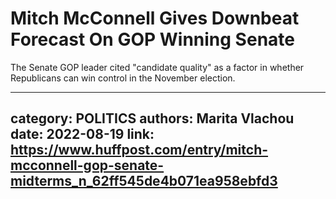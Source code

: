 # Mitch McConnell Gives Downbeat Forecast On GOP Winning Senate

The Senate GOP leader cited "candidate quality" as a factor in whether Republicans can win control in the November election.

---
category: POLITICS
authors: Marita Vlachou
date: 2022-08-19
link: https://www.huffpost.com/entry/mitch-mcconnell-gop-senate-midterms_n_62ff545de4b071ea958ebfd3
---
